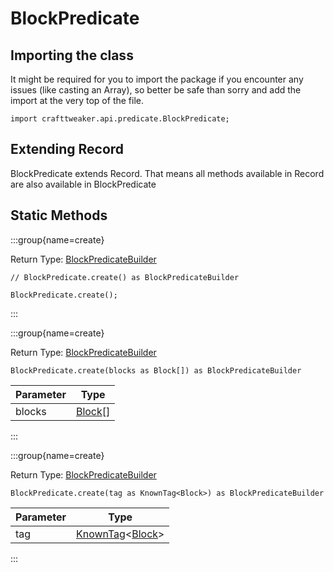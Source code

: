 # BlockPredicate

## Importing the class

It might be required for you to import the package if you encounter any issues (like casting an Array), so better be safe than sorry and add the import at the very top of the file.
```zenscript
import crafttweaker.api.predicate.BlockPredicate;
```


## Extending Record

BlockPredicate extends Record. That means all methods available in Record are also available in BlockPredicate

## Static Methods

:::group{name=create}

Return Type: [BlockPredicateBuilder](/vanilla/api/predicate/builder/BlockPredicateBuilder)

```zenscript
// BlockPredicate.create() as BlockPredicateBuilder

BlockPredicate.create();
```

:::

:::group{name=create}

Return Type: [BlockPredicateBuilder](/vanilla/api/predicate/builder/BlockPredicateBuilder)

```zenscript
BlockPredicate.create(blocks as Block[]) as BlockPredicateBuilder
```

| Parameter |                Type                 |
|-----------|-------------------------------------|
| blocks    | [Block](/vanilla/api/block/Block)[] |


:::

:::group{name=create}

Return Type: [BlockPredicateBuilder](/vanilla/api/predicate/builder/BlockPredicateBuilder)

```zenscript
BlockPredicate.create(tag as KnownTag<Block>) as BlockPredicateBuilder
```

| Parameter |                                        Type                                         |
|-----------|-------------------------------------------------------------------------------------|
| tag       | [KnownTag](/vanilla/api/tag/type/KnownTag)&lt;[Block](/vanilla/api/block/Block)&gt; |


:::


